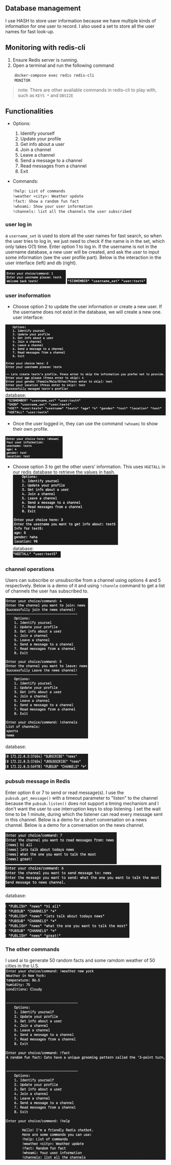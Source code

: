 
## Database management
I use HASH to store user information because we have multiple kinds of information for one user to record. I also used a set to store all the user names for fast look-up. 

## Monitoring with redis-cli
1. Ensure Redis server is running.
2. Open a terminal and run the following command
```
    docker-compose exec redis redis-cli
    MONITOR
 ```
>note: There are other available commands in redis-cli to play with, such as `KEYS *` and `DBSIZE`

## Functionalities
- Options:
    1. Identify yourself
    2. Update your profile
    3. Get info about a user
    4. Join a channel
    5. Leave a channel
    6. Send a message to a channel 
    7. Read messages from a channel
    8. Exit

- Commands:
    ```
    !help: List of commands
    !weather <city>: Weather update
    !fact: Show a random fun fact
    !whoami: Show your user information
    !channels: list all the channels the user subscribed
    ```

    
### user log in
a `username_set` is used to store all the user names for fast search, so when the user tries to log in, we just need to check if the name is in the set, which only takes O(1) time. Enter option 1 to log in. If the username is not in the username database, a new user will be created, and ask the user to input some information (see the user profile part). Below is the interaction in the user interface (left) and db (right).

<img src="screenshots/ui_identify.png" alt="ui_1. identify yourself" width="190" height="44"/>

<img src="screenshots/db_identify.png" alt="db_1. identify yourself" width="250" height="18"/>

### user inoformation
- Choose option 2 to update the user information or create a new user. If the username does not exist in the database, we will create a new one. <div></div>
user interface:
<img src="screenshots/ui_create_new_profile.png" alt="ui_2. update profile" width="600" height="210"/>
database:
<img src="screenshots/db_create_new_profile.png" alt="db_2. update profile" width="560" height="55"/>

- Once the user logged in, they can use the command `!whoami` to show their own profile.<div></div>
<img src="screenshots/cmd_whoami.png" alt="whoami" width="180" height="70"/>

- Choose option 3 to get the other users' information. This uses `HGETALL` in our redis database to retrieve the values in hash. <div></div>
<img src="screenshots/ui_get_user_info.png" alt="ui_3. get info about a user" width="330" height="220"/><div></div>
database:<div></div><img src="screenshots/db_get_user_info.png" alt="db_3. get info about a user" width="150" height="20"/>

### channel operations
Users can subscribe or unsubscribe from a channel using options 4 and 5 respectively. Below is a demo of it and using `!channle` command to get a list of channels the user has subscribed to. <div></div>
<img src="screenshots/ui_channel.png" alt="ui_4/5. channel" width="260" height="440"/>

database:<div></div>
<img src="screenshots/db_channel.png" alt="db_4/5. channel" width="260" height="50"/>


### pubsub message in Redis

Enter option 6 or 7 to send or read message(s). I use the `pubsub.get_message()` with a timeout parameter to "listen" to the channel because the `pubsub.listen()` does not support a timing mechanism and I don't want the user to use interruption keys to stop listening. I set the wait time to be 1 minute, during which the listener can read every message sent in this channel. Below is a demo for a short conversation on a news channel. Below is a demo for a conversation on the news channel.<div></div>
<img src="screenshots/ui_read_message.png" alt="read message in channel" width="350" height="100"/>
<img src="screenshots/ui_send_message.png" alt="ui_6/7. send message in channel" width="490" height="70"/>

database:<div></div>
<img src="screenshots/db_message.png" alt="messages in channel on db end" width="390" height="110"/>

### The other commands
I used ai to generate 50 random facts and some ramdom weather of 50 cities in the U.S.
<img src="screenshots/commands.png" alt="the rest commands" width="520" height="600"/>
